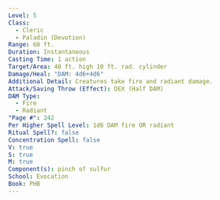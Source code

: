 ```yaml
---
Level: 5
Class:
  - Cleric
  - Paladin (Devotion)
Range: 60 ft.
Duration: Instantaneous
Casting Time: 1 action
Target/Area: 40 ft. high 10 ft. rad. cylinder
Damage/Heal: "DAM: 4d6+4d6"
Additional Detail: Creatures take fire and radiant damage.
Attack/Saving Throw (Effect): DEX (Half DAM)
DAM Type:
  - Fire
  - Radiant
"Page #": 242
Per Higher Spell Level: 1d6 DAM fire OR radiant
Ritual Spell?: false
Concentration Spell: false
V: true
S: true
M: true
Component(s): pinch of sulfur
School: Evocation
Book: PHB
---
```

